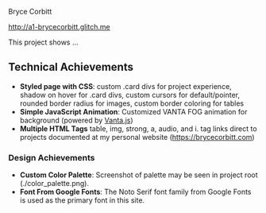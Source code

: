  Bryce Corbitt
 
 http://a1-brycecorbitt.glitch.me

This project shows ...

## Technical Achievements
- **Styled page with CSS**: custom .card divs for project experience,  shadow on hover for .card divs, custom cursors for default/pointer, rounded border radius for images, custom border coloring for tables
- **Simple JavaScript Animation**: Customized VANTA FOG animation for background (powered by [Vanta.js](https://www.vantajs.com/?effect=fog))
- **Multiple HTML Tags** table, img, strong, a, audio, and i. <a> tag links direct to projects documented at my personal website (https://brycecorbitt.com)

### Design Achievements
- **Custom Color Palette**: Screenshot of palette may be seen in project root (./color_palette.png).
- **Font From Google Fonts**: The Noto Serif font family from Google Fonts is used as the primary font in this site.

